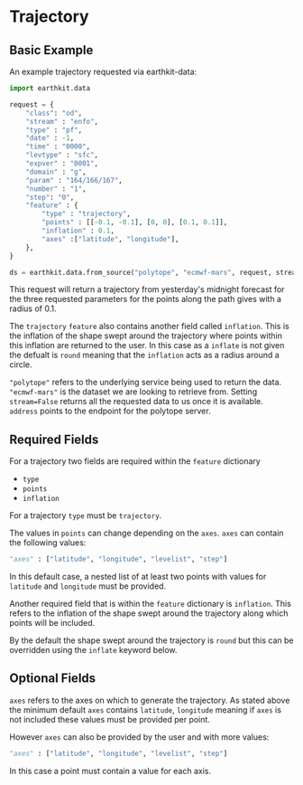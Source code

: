 # Trajectory

## Basic Example

An example trajectory requested via earthkit-data:

```python
import earthkit.data

request = {
    "class": "od",
    "stream" : "enfo",
    "type" : "pf",
    "date" : -1,
    "time" : "0000",
    "levtype" : "sfc",
    "expver" : "0001", 
    "domain" : "g",
    "param" : "164/166/167",
    "number" : "1",
    "step": "0",
    "feature" : {
        "type" : "trajectory",
        "points" : [[-0.1, -0.1], [0, 0], [0.1, 0.1]],
        "inflation" : 0.1,
        "axes" :["latitude", "longitude"],
	},
}

ds = earthkit.data.from_source("polytope", "ecmwf-mars", request, stream=False, address='polytope.ecmwf.int')
```

This request will return a trajectory from yesterday's midnight forecast  for the three requested parameters for the points along the path gives with a radius of 0.1.

The `trajectory` `feature` also contains another field called `inflation`. This is the inflation of the shape swept around the trajectory where points within this inflation are returned to the user. In this case as a `inflate` is not given the defualt is `round` meaning that the `inflation` acts as a radius around a circle.

`"polytope"` refers to the underlying service being used to return the data. `"ecmwf-mars"` is the dataset we are looking to retrieve from. Setting `stream=False` returns all the requested data to us once it is available. `address` points to the endpoint for the polytope server.

## Required Fields

For a trajectory two fields are required within the `feature` dictionary 

* `type`
* `points`
* `inflation`

For a trajectory `type` must be `trajectory`.

The values in `points` can change depending on the `axes`. `axes` can contain the following values:

```python
"axes" : ["latitude", "longitude", "levelist", "step"]
```

In this default case, a nested list of at least two points with values for `latitude` and `longitude` must be provided. 

Another required field that is within the `feature` dictionary is `inflation`. This refers to the inflation of the shape swept around the trajectory along which points will be included.

By the default the shape swept around the trajectory is `round` but this can be overridden using the `inflate` keyword below.


## Optional Fields

`axes` refers to the axes on which to generate the trajectory. As stated above the minimum default `axes` contains `latitude`, `longitude` meaning if `axes` is not included these values must be provided per point.

However `axes` can also be provided by the user and with more values:

```python
"axes" : ["latitude", "longitude", "levelist", "step"]
```

In this case a point must contain a value for each axis.
<!---
In this case only `latitude` and `longitude` must be provided in the requested points but a level and time axis must be provided in the main body of the request. These values will be propagated for each set of `latitude`, `longitude` points. For example in the following request:

```python
request = {
    "class" : "od",
    "stream" : "enfo",
    "type" : "pf",
    "date" : -1,
    "time" : "0000",
    "expver" : "0001", 
    "domain" : "g",
    "param" : "164/167/169",
    "levtype" : "pl",
    "levelist" : "500",
    "number" : "1",
    "step" : "0/1"
    "feature" : {
        "type" : "trajectory",
        "points" : [[-1, -1], [0, 0], [-1, -1]],
        "axes" : ['latitude', 'longitude']
	},
}
```

The following points would be returned:

* `lat: -1, lon: -1, pressure level: 500, step: 0`
* `lat: 0, lon: 0, pressure level: 500, step: 0`
* `lat: 1, lon: 1, pressure level: 500, step: 0`
* `lat: -1, lon: -1, pressure level: 500, step: 1`
* `lat: 0, lon: 0, pressure level: 500, step: 1`
* `lat: 1, lon: 1, pressure level: 500, step: 1`

The user does not have to give `step` as the time axis. In the case of a climate dataset `datetime` can also be used.

Combinations such as `"axis" : ['lat', 'step']` will return an error if `step` is included as an `axis` and also in the main body of the request. An error that the request is overspecified will also be thrown.
-->